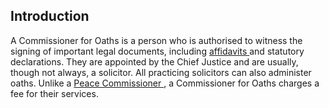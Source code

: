 ##  Introduction

A Commissioner for Oaths is a person who is authorised to witness the signing
of important legal documents, including [ affidavits
](/en/justice/witnesses/affidavit/) and statutory declarations. They are
appointed by the Chief Justice and are usually, though not always, a
solicitor. All practicing solicitors can also administer oaths. Unlike a [
Peace Commissioner ](/en/justice/civil-law/peace-commissioners/) , a
Commissioner for Oaths charges a fee for their services.
